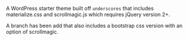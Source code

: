 A WordPress starter theme built off `underscores` that includes materialize.css and scrollmagic.js which requires jQuery version 2+. 

A branch has been add that also includes a bootstrap css version with an option of scrollmagic.
